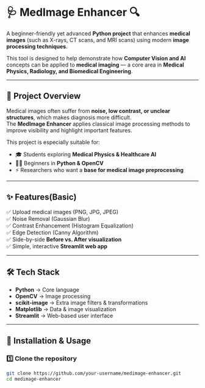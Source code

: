 # 🩺 MedImage Enhancer 🔍  

A beginner-friendly yet advanced **Python project** that enhances **medical images** (such as X-rays, CT scans, and MRI scans) using modern **image processing techniques**.  

This tool is designed to help demonstrate how **Computer Vision and AI** concepts can be applied to **medical imaging** — a core area in **Medical Physics, Radiology, and Biomedical Engineering**.  

---

## 📌 Project Overview  

Medical images often suffer from **noise, low contrast, or unclear structures**, which makes diagnosis more difficult.  
The **MedImage Enhancer** applies classical image processing methods to improve visibility and highlight important features.  

This project is especially suitable for:  
- 🎓 Students exploring **Medical Physics & Healthcare AI**  
- 🧑‍💻 Beginners in **Python & OpenCV**  
- ⚡ Researchers who want a **base for medical image preprocessing**  

---

## ✨ Features(Basic)  

✅ Upload medical images (PNG, JPG, JPEG)  
✅ Noise Removal (Gaussian Blur)  
✅ Contrast Enhancement (Histogram Equalization)  
✅ Edge Detection (Canny Algorithm)  
✅ Side-by-side **Before vs. After visualization**  
✅ Simple, interactive **Streamlit web app**  

---

## 🛠️ Tech Stack  

- **Python** → Core language  
- **OpenCV** → Image processing  
- **scikit-image** → Extra image filters & transformations  
- **Matplotlib** → Data & image visualization  
- **Streamlit** → Web-based user interface  

---

## 🚀 Installation & Usage  

### 1️⃣ Clone the repository  
```bash
git clone https://github.com/your-username/medimage-enhancer.git
cd medimage-enhancer
